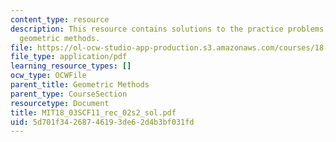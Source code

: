```yaml
---
content_type: resource
description: This resource contains solutions to the practice problems related to
  geometric methods.
file: https://ol-ocw-studio-app-production.s3.amazonaws.com/courses/18-03sc-differential-equations-fall-2011/5d701f34268746193de62d4b3bf031fd_MIT18_03SCF11_rec_02s2_sol.pdf
file_type: application/pdf
learning_resource_types: []
ocw_type: OCWFile
parent_title: Geometric Methods
parent_type: CourseSection
resourcetype: Document
title: MIT18_03SCF11_rec_02s2_sol.pdf
uid: 5d701f34-2687-4619-3de6-2d4b3bf031fd
---
```

